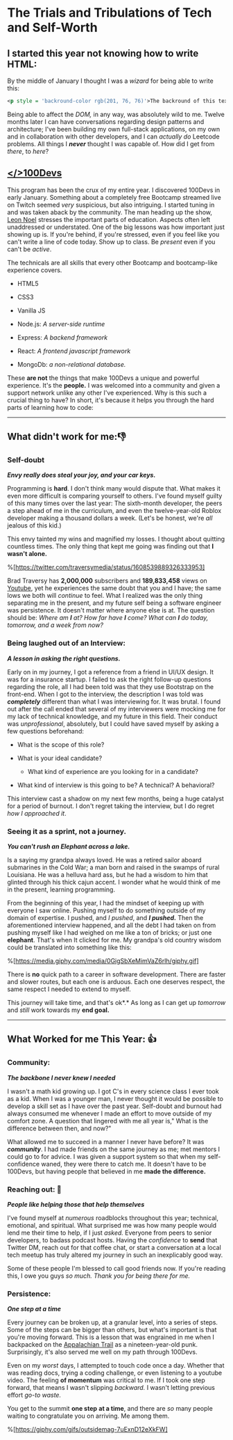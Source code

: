 # The Trials and Tribulations of Tech and Self-Worth

## I started this year not knowing how to write HTML:

By the middle of January I thought I was a *wizard* for being able to write this:

```xml
<p style = 'backround-color rgb(201, 76, 76)'>The backround of this text will be red</p>
```

Being able to affect the *DOM,* in any way, was absolutely wild to me. Twelve months later I can have conversations regarding design patterns and architecture; I've been building my own full-stack applications, on my own and in collaboration with other developers, and I can *actually do* Leetcode problems. All things I ***never*** thought I was capable of. How did I get from *there*, to *here*?

## [&lt;/&gt;100Devs](https://www.youtube.com/@learnwithleon/featured)

This program has been the crux of my entire year. I discovered 100Devs in early January. Something about a completely free Bootcamp streamed live on Twitch seemed *very* suspicious, but also intriguing. I started tuning in and was taken aback by the community. The man heading up the show, [Leon Noel](https://leonnoel.com/) stresses the important parts of education. Aspects often left unaddressed or understated. One of the big lessons was how important just showing up is. If you're behind, if you're stressed, even if you feel like you can't write a line of code today. Show up to class. Be *present* even if you can't be *active*.

The technicals are all skills that every other Bootcamp and bootcamp-like experience covers.

* HTML5
    
* CSS3
    
* Vanilla JS
    
* Node.js: *A server-side runtime*
    
* Express: *A backend framework*
    
* React: *A frontend javascript framework*
    
* MongoDb: *a non-relational database.*
    

These **are not** the things that make 100Devs a unique and powerful experience. It's the **people.** I was welcomed into a community and given a support network unlike any other I've experienced. Why is this such a crucial thing to have? In short, it's because it helps you through the hard parts of learning how to code:

---

## What didn't work for me:👎

### Self-doubt

***Envy really does steal your joy, and your car keys.***

Programming is **hard**. I don't think many would dispute that. What makes it even more difficult is comparing yourself to others. I've found myself guilty of this many times over the last year: The sixth-month developer, the peers a step ahead of me in the curriculum, and even the twelve-year-old Roblox developer making a thousand dollars a week. (Let's be honest, we're *all* jealous of this kid.)

This envy tainted my wins and magnified my losses. I thought about quitting countless times. The only thing that kept me going was finding out that **I wasn't alone.**

%[https://twitter.com/traversymedia/status/1608539889326333953] 

Brad Traversy has **2,000,000** subscribers and **189,833,458** views on [Youtube](https://www.youtube.com/@TraversyMedia/featured), yet he experiences the same doubt that you and I have; the same lows we both will *continue* to feel. What I realized was the only thing separating me in the present, and my future self being a software engineer was persistence. It doesn't matter where anyone else is at. The question should be: *Where am* ***I*** *at? How far have* ***I*** *come? What can* ***I*** *do today, tomorrow, and a week from now?*

### Being laughed out of an Interview:

***A lesson in asking the right questions.***

Early on in my journey, I got a reference from a friend in UI/UX design. It was for a insurance startup. I failed to ask the right follow-up questions regarding the role, all I had been told was that they use Bootstrap on the front-end. When I got to the interview, the description I was told was ***completely*** different than what I was interviewing for. It was brutal. I found out after the call ended that several of my interviewers were mocking me for my lack of technical knowledge, and my future in this field. Their conduct was *unprofessional*, absolutely, but I could have saved myself by asking a few questions beforehand:

* What is the scope of this role?
    
* What is your ideal candidate?
    
    * What kind of experience are you looking for in a candidate?
        
* What kind of interview is this going to be? A technical? A behavioral?
    

This interview cast a shadow on my next few months, being a huge catalyst for a period of burnout. I don't regret taking the interview, but I do regret *how I approached it*.

### Seeing it as a sprint, not a journey.

***You can't rush an Elephant across a lake.***

Is a saying my grandpa always loved. He was a retired sailor aboard submarines in the Cold War; a man born and raised in the swamps of rural Louisiana. He was a helluva hard ass, but he had a wisdom to him that glinted through his thick cajun accent. I wonder what he would think of me in the present, learning programming.

From the beginning of this year, I had the mindset of keeping up with everyone I saw online. Pushing myself to do something outside of my domain of expertise. I pushed, and *I pushed*, and ***I pushed.*** Then the aforementioned interview happened, and all the debt I had taken on from pushing myself like I had weighed on me like a ton of bricks; or just one **elephant**. That's when It clicked for me. My grandpa's old country wisdom could be translated into something like this:

%[https://media.giphy.com/media/0GigSbXeMimVaZ6rlh/giphy.gif] 

There is **no** quick path to a career in software development. There are faster and slower routes, but each one is arduous. Each one deserves respect, the same respect I needed to extend to myself.

This journey will take time, and that's ok\*.\* As long as I can get up *tomorrow* and *still* work towards my **end goal.**

---

## What Worked for me This Year: 👍

### Community:

***The backbone I never knew I needed***

I wasn't a math kid growing up. I got C's in every science class I ever took as a kid. When I was a younger man, I never thought it would be possible to develop a skill set as I have over the past year. Self-doubt and burnout had always consumed me whenever I made an effort to move outside of my comfort zone. A question that lingered with me all year is," What is the difference between then, and now?"

What allowed me to succeed in a manner I never have before? It was ***community***. I had made friends on the same journey as me; met mentors I could go to for advice. I was given a support system so that when my self-confidence waned, they were there to catch me. It doesn't have to be 100Devs, but having people that believed in me **made the difference.**

### Reaching out: 🫴

***People like helping those that help themselves***

I've found myself at *numerous* roadblocks throughout this year; technical, emotional, and spiritual. What surprised me was how many people would lend me their time to help, if I just *asked.* Everyone from peers to senior developers, to badass podcast hosts. Having the *confidence* to **send** that Twitter DM, reach out for that coffee chat, or start a conversation at a local tech meetup has truly altered my journey in such an inexplicably good way.

Some of these people I'm blessed to call good friends now. If you're reading this, I owe you guys *so much. Thank you for being there for me.*

### Persistence:

***One step at a time***

Every journey can be broken up, at a granular level, into a series of steps. Some of the steps can be bigger than others, but what's important is that you're moving forward. This is a lesson that was engrained in me when I backpacked on the [Appalachian Trail](https://www.nps.gov/appa/index.htm) as a nineteen-year-old punk. Surprisingly, it's also served me well on my path through 100Devs.

Even on my *worst* days, I attempted to touch code once a day. Whether that was reading docs, trying a coding challenge, or even listening to a youtube video. The feeling **of momentum** was critical to me. If I took one step forward, that means I wasn't slipping *backward.* I wasn't letting previous effort *go-to waste.*

You get to the summit **one step** **at a time**, and there are *so* many people waiting to congratulate you on arriving. Me among them.

%[https://giphy.com/gifs/outsidemag-7uExnD12eXkFW]